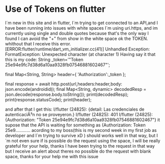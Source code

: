 
# Use of Tokens on flutter

I´m new in this site and in flutter, I´m trying to get connected to an API,and I have been running into issues with white spaces I´m using uri.https, and im currently using single and double quotes because that's the only way I found I can avoid the "+" from show in the white space ok the TOKEN. whithout that I receive this error.
[ERROR:flutter/runtime/dart_vm_initializer.cc(41)] Unhandled Exception: FormatException: Unexpected character (at character 1)
Having say it that this is my code:
String _token='"Token 25e94e9fc7d38d6a10aa9328fb07546881602467"';

final Map<String, String> header={
   'Authorization':_token
 };

final response = await http.post(url,headers:header,body: json.encode(androidid));
final Map<String, dynamic> decodedResp = json.decode(response.body.toString());
print(decodedResp);
print(response.statusCode);
print(header);

and after that I get this:
I/flutter (24825): {detail: Las credenciales de autenticaciÃ³n no se proveyeron.}
I/flutter (24825): 401
I/flutter (24825): {Authorization: "Token 25e94e9fc7d38d6a10aa9328fb07546881602467"}
it supose that the API is waiting for something as {Authorization: Token 25e9............
acording to my boss(this is my second week in my first job  as developer and I´m trying to survive xD ) should works well in that way, but I´m not even sure if is possible do the request using the space, I will be really grateful for your help, thanks
I have been trying  to the request in that way but I receive an alert about theres no possible do the request with blank space, thanks for your help me with this issue

        